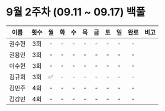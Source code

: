 # 9월 2주차 (09.11 ~ 09.17) 백풀

|  이름  | 횟수 | 월  | 화  | 수  | 목  | 금  | 토  | 일  | 완료 | 비고 |
| :----: | :--: | :-: | :-: | :-: | :-: | :-: | :-: | :-: | :--: | :--: |
| 권수현 | 3회  |  -  |  -  |  -  |  -  |  -  |  -  |  -  |  -   |      |
| 권용민 | 3회  |  -  |  -  |  -  |  -  |  -  |  -  |  -  |  -   |      |
| 이수현 | 3회  |  -  |  -  |  -  |  -  |  -  |  -  |  -  |  -   |      |
| 김규회 | 3회  | ✅  |  -  |  -  |  -  |  -  |  -  |  -  |  -   |      |
| 김민주 | 4회  |  -  |  -  |  -  |  -  |  -  |  -  |  -  |  -   |      |
| 김강민 | 4회  |  -  |  -  |  -  |  -  |  -  |  -  |  -  |  -   |      |
